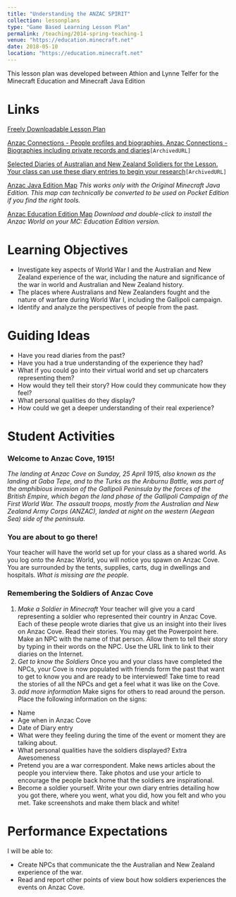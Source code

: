 ```yaml
---
title: "Understanding the ANZAC SPIRIT"
collection: lessonplans
type: "Game Based Learning Lesson Plan"
permalink: /teaching/2014-spring-teaching-1
venue: "https://education.minecraft.net"
date: 2018-05-10
location: "https://education.minecraft.net"
---
```


This lesson plan was developed between Athion and Lynne Telfer for the Minecraft Education and Minecraft Java Edition


Links
======

[Freely Downloadable Lesson Plan](http://archive.is/qTr3c#selection-2695.70-2695.188)

[Anzac Connections - People profiles and biographies.  Anzac Connections - Biographies including private records and diaries](https://web.archive.org/web/20170418015543/https://www.awm.gov.au/people/profiles/)`[ArchivedURL]`

[Selected Diaries of Australian and New Zealand Solidiers for the Lesson.  Your class can use these diary entries to begin your research](http://archive.fo/o1yGS)`[ArchivedURL]`

[Anzac Java Edition Map](/files/anzac-je.zip) *This works only with the Original Minecraft Java Edition.  This map can technically be converted to be used on Pocket Edition if you find the right tools.*

[Anzac Education Edition Map](/files/anzac-education.mcworld) *Download and double-click to install the Anzac World on your MC: Education Edition version.*

Learning Objectives
======
* Investigate key aspects of World War I and the Australian and New Zealand experience of the war, including the nature and significance of the war in world and Australian and New Zealand history.
* The places where Australians and New Zealanders fought and the nature of warfare during World War I, including the Gallipoli campaign.
* Identify and analyze the perspectives of people from the past.

Guiding Ideas
======
* Have you read diaries from the past?
* Have you had a true understanding of the experience they had?
* What if you could go into their virtual world and set up charcaters representing them?
* How would they tell their story? How could they communicate how they feel?
* What personal qualities do they display?
* How could we get a deeper understanding of their real experience?

Student Activities
======
### Welcome to Anzac Cove, 1915!
*The landing at Anzac Cove on Sunday, 25 April 1915, also known as the landing at Gaba Tepe, and to the Turks as the Arıburnu Battle, was part of the amphibious invasion of the Gallipoli Peninsula by the forces of the British Empire, which began the land phase of the Gallipoli Campaign of the First World War. The assault troops, mostly from the Australian and New Zealand Army Corps (ANZAC), landed at night on the western (Aegean Sea) side of the peninsula.*

### You are about to go there!

Your teacher will have the world set up for your class as a shared world. As you log onto the Anzac World, you will notice you spawn on Anzac Cove. You are surrounded by the tents, supplies, carts, dug in dwellings and hospitals. *What is missing are the people.*

### Remembering the Soldiers of Anzac Cove

1. *Make a Soldier in Minecraft*
  Your teacher will give you a card representing a soldier who represented their country in Anzac Cove. Each of these people wrote diaries that give us an insight into their lives on Anzac Cove. Read their stories. You may get the Powerpoint here. Make an NPC with the name of that person. Allow them to tell their story by typing in their words on the NPC. Use the URL link to link to their diaries on the Internet.
2. *Get to know the Soldiers*
  Once you and your class have completed the NPCs, your Cove is now populated with friends form the past that want to get to know you and are ready to be interviewed! Take time to read the stories of all the NPCs and get a feel what it was like on the Cove.
3. *add more information*
  Make signs for others to read around the person.
  Place the following information on the signs:
  * Name
  * Age when in Anzac Cove
  * Date of Diary entry
  * What were they feeling during the time of the event or moment they are talking about.
  * What personal qualities have the soldiers displayed?
  Extra Awesomeness
  * Pretend you are a war correspondent.  Make news articles about the people you interview there. Take photos and use your article to encourage the people back home that the soldiers are inspirational.
  * Become a soldier yourself. Write your own diary entries detailing how you got there, where you went, what you did, how you felt and who you met. Take screenshots and make them black and white!

Performance Expectations
======
I will be able to:
* Create NPCs that communicate the  the Australian and New Zealand experience of the war.
* Read and report other points of view bout how soldiers experiences the events on Anzac Cove.
